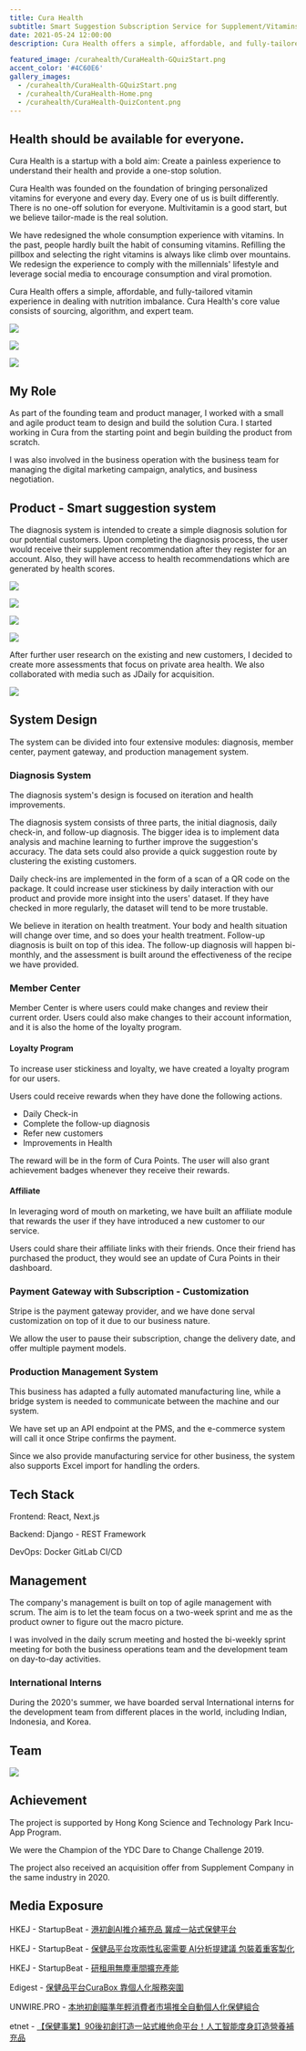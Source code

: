 ```yaml
---
title: Cura Health
subtitle: Smart Suggestion Subscription Service for Supplement/Vitamins.
date: 2021-05-24 12:00:00
description: Cura Health offers a simple, affordable, and fully-tailored vitamin experience in dealing with nutrition imbalance. Cura Health's core value consists of sourcing, algorithm, and expert team.

featured_image: /curahealth/CuraHealth-GQuizStart.png
accent_color: '#4C60E6'
gallery_images:
  - /curahealth/CuraHealth-GQuizStart.png
  - /curahealth/CuraHealth-Home.png
  - /curahealth/CuraHealth-QuizContent.png
---
```


## Health should be available for everyone.

Cura Health is a startup with a bold aim: Create a painless experience to understand their health and provide a one-stop solution. 

Cura Health was founded on the foundation of bringing personalized vitamins for everyone and every day. Every one of us is built differently. There is no one-off solution for everyone. Multivitamin is a good start, but we believe tailor-made is the real solution.

We have redesigned the whole consumption experience with vitamins. In the past, people hardly built the habit of consuming vitamins. Refilling the pillbox and selecting the right vitamins is always like climb over mountains. We redesign the experience to comply with the millennials' lifestyle and leverage social media to encourage consumption and viral promotion.

Cura Health offers a simple, affordable, and fully-tailored vitamin experience in dealing with nutrition imbalance. Cura Health's core value consists of sourcing, algorithm, and expert team.

![](/images/projects/curahealth/Cura_packaging.png)

![](/images/projects/curahealth/Cura_pack.png)

![](/images/projects/curahealth/Cura_booklet.png)


## My Role

As part of the founding team and product manager, I worked with a small and agile product team to design and build the solution Cura. I started working in Cura from the starting point and begin building the product from scratch. 

I was also involved in the business operation with the business team for managing the digital marketing campaign, analytics, and business negotiation.


## Product - Smart suggestion system

The diagnosis system is intended to create a simple diagnosis solution for our potential customers. Upon completing the diagnosis process, the user would receive their supplement recommendation after they register for an account. Also, they will have access to health recommendations which are generated by health scores.

![](/images/projects/curahealth/CuraHealth-GQuizStart.png)

![](/images/projects/curahealth/CuraHealth-QuizContent.png)

![](/images/projects/curahealth/CuraHealth-quizresult.png)

![](/images/projects/curahealth/CuraHealth-Home.png)

After further user research on the existing and new customers, I decided to create more assessments that focus on private area health. We also collaborated with media such as JDaily for acquisition.

![](/images/projects/curahealth/CuraHealth-Consent.png)

## System Design

The system can be divided into four extensive modules: diagnosis, member center, payment gateway, and production management system.

### Diagnosis System

The diagnosis system's design is focused on iteration and health improvements.

The diagnosis system consists of three parts, the initial diagnosis, daily check-in, and follow-up diagnosis. The bigger idea is to implement data analysis and machine learning to further improve the suggestion's accuracy. The data sets could also provide a quick suggestion route by clustering the existing customers.

Daily check-ins are implemented in the form of a scan of a QR code on the package. It could increase user stickiness by daily interaction with our product and provide more insight into the users' dataset. If they have checked in more regularly, the dataset will tend to be more trustable.

We believe in iteration on health treatment. Your body and health situation will change over time, and so does your health treatment. Follow-up diagnosis is built on top of this idea. The follow-up diagnosis will happen bi-monthly, and the assessment is built around the effectiveness of the recipe we have provided.

### Member Center
Member Center is where users could make changes and review their current order. Users could also make changes to their account information, and it is also the home of the loyalty program.

#### Loyalty Program

To increase user stickiness and loyalty, we have created a loyalty program for our users. 

Users could receive rewards when they have done the following actions.

- Daily Check-in
- Complete the follow-up diagnosis
- Refer new customers
- Improvements in Health

The reward will be in the form of Cura Points. The user will also grant achievement badges whenever they receive their rewards.

#### Affiliate

In leveraging word of mouth on marketing, we have built an affiliate module that rewards the user if they have introduced a new customer to our service.

Users could share their affiliate links with their friends. Once their friend has purchased the product, they would see an update of Cura Points in their dashboard.

### Payment Gateway with Subscription - Customization

Stripe is the payment gateway provider, and we have done serval customization on top of it due to our business nature.

We allow the user to pause their subscription, change the delivery date, and offer multiple payment models.

### Production Management System

This business has adapted a fully automated manufacturing line, while a bridge system is needed to communicate between the machine and our system.

We have set up an API endpoint at the PMS, and the e-commerce system will call it once Stripe confirms the payment.

Since we also provide manufacturing service for other business, the system also supports Excel import for handling the orders.

## Tech Stack

Frontend: React, Next.js

Backend: Django - REST Framework

DevOps: Docker GitLab CI/CD

## Management

The company's management is built on top of agile management with scrum. The aim is to let the team focus on a two-week sprint and me as the product owner to figure out the macro picture.

I was involved in the daily scrum meeting and hosted the bi-weekly sprint meeting for both the business operations team and the development team on day-to-day activities.

### International Interns
During the 2020's summer, we have boarded serval International interns for the development team from different places in the world, including Indian, Indonesia, and Korea.

## Team

![](/images/projects/curahealth/cura_team.png)

## Achievement

The project is supported by Hong Kong Science and Technology Park Incu-App Program.

We were the Champion of the YDC Dare to Change Challenge 2019.

The project also received an acquisition offer from Supplement Company in the same industry in 2020.

## Media Exposure

HKEJ - StartupBeat - [ 港初創AI推介補充品 冀成一站式保健平台 ](http://startupbeat.hkej.com/?p=93101)

HKEJ - StartupBeat - [ 保健品平台攻兩性私密需要 AI分析提建議 包裝着重客製化 ](http://startupbeat.hkej.com/?p=101405)

HKEJ - StartupBeat - [ 研租用無塵車間擴充產能 ](http://startupbeat.hkej.com/?p=101412)

Edigest - [保健品平台CuraBox 靠個人化服務突圍](https://www.edigest.hk/%E8%81%B7%E5%A0%B4/%E4%BF%9D%E5%81%A5%E5%93%81-%E5%B9%B3%E5%8F%B0-curabox-%E5%80%8B%E4%BA%BA%E5%8C%96%E6%9C%8D%E5%8B%99-%E7%AA%81%E5%9C%8D-240546/)

UNWIRE.PRO - [本地初創瞄準年輕消費者市場推全自動個人化保健組合](https://unwire.pro/2021/04/28/curabox/startups/)

etnet - [【保健事業】90後初創打造一站式維他命平台！人工智能度身訂造營養補充品](http://www.etnet.com.hk/www/tc/lifestyle/digitalnewage/startupbusiness/70445)


